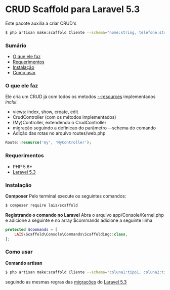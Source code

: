 # CRUD Scaffold para Laravel 5.3
Este pacote auxilia a criar CRUD's

```sh
$ php artisan make:scaffold Cliente --schema="nome:string, telefone:string, data_nascimento:date"
```

### Sumário 
 - [O que ele faz](#o-que-ele-faz)
 - [Requerimentos](#requerimentos)
 - [Instalação](#instalacao)
 - [Como usar](#como-usar)

### O que ele faz
Ele cria um CRUD já com todos os metodos [--resources](https://laravel.com/docs/5.3/controllers#resource-controllers) implementados
*inclui*:
 - views: index, show, create, edit
 - CrudController (com os métodos implementados)
 - (My)Controller, extendendo o CrudController
 - migração seguindo a definicao do parâmetro --schema do comando
 - Adição das rotas no arquivo routes/web.php
```php
Route::resource('my', 'MyController');
```
  

### Requerimentos
 - PHP 5.6+
 - [Laravel 5.3](https://laravel.com/docs/5.3)

### Instalação

**Composer**
Pelo terminal execute os seguintes comandos:
```sh
$ composer require lais/scaffold
```
**Registrando o comando no Laravel**
Abra o arquivo app/Console/Kernel.php e adicione a seguinte
e no array $commands adicione a seguinte linha
```php
protected $commands = [
    LAIS\Scaffold\Console\Commands\Scaffolding::class,
];
```

### Como usar
**Comando artisan**
```sh
$ php artisan make:scaffold Cliente --schema="coluna1:tipo1, coluna2:tipo2..."
```
seguindo as mesmas regras das [migrações](https://laravel.com/docs/5.3/migrations#columns) do [Laravel 5.3](https://laravel.com/docs/5.3)